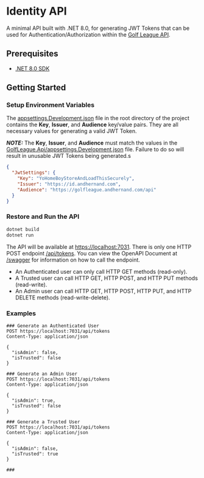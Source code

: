 ﻿# Identity API

A minimal API built with .NET 8.0, for generating JWT Tokens that can be used for Authentication/Authorization within the [Golf League API](../src/GolfLeague.Api).

## Prerequisites

- [.NET 8.0 SDK](https://dotnet.microsoft.com/download)

## Getting Started

### Setup Environment Variables

The [appsettings.Development.json](Identity.Api/appsettings.Development.json) file in the root directory of the project contains the **Key**, **Issuer**, and **Audience** key/value pairs. They are all necessary values for generating a valid JWT Token.

**_NOTE:_** The **Key**, **Issuer**, and **Audience** must match the values in the [GolfLeague.Api/appsettings.Development.json](../src/GolfLeague.Api/appsettings.Development.json) file. Failure to do so will result in unusable JWT Tokens being generated.s

```json
{
  "JwtSettings": {
    "Key": "YoHomeBoyStoreAndLoadThisSecurely",
    "Issuer": "https://id.andhernand.com",
    "Audience": "https://golfleague.andhernand.com/api"
  }
}
```

### Restore and Run the API

```bash
dotnet build
dotnet run
```

The API will be available at [https://localhost:7031](https://localhost:7031). There is only one HTTP POST endpoint [/api/tokens](https://localhost:7031/api/tokens). You can view the OpenAPI Document at [/swagger](https://localhost:7031/swagger) for information on how to call the endpoint.

* An Authenticated user can only call HTTP GET methods (read-only).
* A Trusted user can call HTTP GET, HTTP POST, and HTTP PUT methods (read-write).
* An Admin user can call HTTP GET, HTTP POST, HTTP PUT, and HTTP DELETE methods (read-write-delete).

### Examples

```http request
### Generate an Authenticated User
POST https://localhost:7031/api/tokens
Content-Type: application/json

{
  "isAdmin": false,
  "isTrusted": false
}

### Generate an Admin User
POST https://localhost:7031/api/tokens
Content-Type: application/json

{
  "isAdmin": true,
  "isTrusted": false
}

### Generate a Trusted User
POST https://localhost:7031/api/tokens
Content-Type: application/json

{
  "isAdmin": false,
  "isTrusted": true
}

###
```
